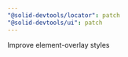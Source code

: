 ```yaml
---
"@solid-devtools/locator": patch
"@solid-devtools/ui": patch
---
```


Improve element-overlay styles
